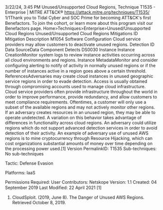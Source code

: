 3/22/24, 3:45 PM Unused/Unsupported Cloud Regions, Technique T1535 - Enterprise | MITRE ATT&CK®
https://attack.mitre.org/techniques/T1535/ 1/1Thank you to Tidal Cyber and SOC Prime for becoming ATT&CK's ﬁrst Benefactors. To join the cohort, or learn more about this program visit our
Benefactors page.
Home>Techniques>Enterprise>Unused/Unsupported Cloud Regions
Unused/Unsupported Cloud Regions
Mitigations
ID Mitigation Description
M1054 Software Conﬁguration Cloud service providers may allow customers to deactivate unused regions.
Detection
ID Data SourceData Component Detects
DS0030 Instance Instance
CreationMonitor system logs to review instance activities occurring across all cloud environments
and regions.
Instance
MetadataMonitor and consider conﬁguring alerting to notify of activity in normally unused regions or if
the number of instances active in a region goes above a certain threshold.
ReferencesAdversaries may create cloud instances in unused geographic service regions in order to evade detection. Access is usually obtained through
compromising accounts used to manage cloud infrastructure.
Cloud service providers often provide infrastructure throughout the world in order to improve performance, provide redundancy, and allow
customers to meet compliance requirements. Oftentimes, a customer will only use a subset of the available regions and may not actively
monitor other regions. If an adversary creates resources in an unused region, they may be able to operate undetected.
A variation on this behavior takes advantage of differences in functionality across cloud regions. An adversary could utilize regions which
do not support advanced detection services in order to avoid detection of their activity.
An example of adversary use of unused AWS regions is to mine cryptocurrency through Resource Hijacking, which can cost organizations
substantial amounts of money over time depending on the processing power used.[1]
Version PermalinkID: T1535
Sub-techniques:  No sub-techniques

Tactic: Defense Evasion

Platforms: IaaS

Permissions Required: User
Contributors: Netskope
Version: 1.1
Created: 04 September 2019
Last Modiﬁed: 22 April 2021
[1]
1. CloudSploit. (2019, June 8). The Danger of Unused AWS
Regions. Retrieved October 8, 2019.